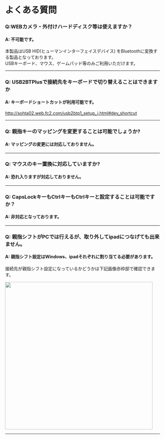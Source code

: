 # よくある質問

### Q:WEBカメラ・外付けハードディスク等は使えますか？

#### A: 不可能です。
本製品はUSB HID(ヒューマンインターフェイスデバイス)
をBluetoothに変換する製品となっております。  
USBキーボード、マウス、ゲームパッド等のみご利用いただけます。
  
----
  
### Q: USB2BTPlusで接続先をキーボードで切り替えることはできますか

#### A: キーボードショートカットが利用可能です。
http://sohta02.web.fc2.com/usb2btp1_setup_j.html#dev_shortcut
  
----
  
### Q: 親指キーのマッピングを変更することは可能でしょうか?

#### A: マッピングの変更には対応しておりません。 

  
----
  
### Q: マウスのキー置換に対応していますか?

#### A: 恐れ入りますが対応しておりません。
  
----
  
### Q: CapsLockキーもCtrlキーもCtrlキーと設定することは可能ですか？

#### A: 非対応となっております。
  
----
 
### Q: 親指シフトがPCでは行えるが、取り外してipadにつなげても出来ません。

#### A: 親指シフト設定はWindows、ipadそれぞれに割り当てる必要があります。
接続先が親指シフト設定になっているかどうかは下記画像赤枠部で確認できます。  
  
<img src="https://bit-trade-one.co.jp/wp/wp-content/uploads/2021/11/7b91fa174967d8a7cfba1907a7379b5a.png" width="480px">  

  
----

